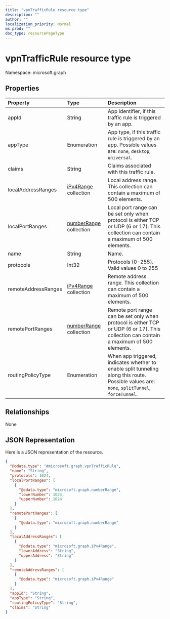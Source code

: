 ```yaml
---
title: "vpnTrafficRule resource type"
description: ""
author: ""
localization_priority: Normal
ms.prod: ""
doc_type: resourcePageType
---
```


# vpnTrafficRule resource type


Namespace: microsoft.graph



## Properties
|Property|Type|Description|
|:---|:---|:---|
|appId|String|App identifier, if this traffic rule is triggered by an app.|
|appType|Enumeration|App type, if this traffic rule is triggered by an app. Possible values are: `none`, `desktop`, `universal`.|
|claims|String|Claims associated with this traffic rule.|
|localAddressRanges|[iPv4Range](../resources/ipv4range.md) collection|Local address range. This collection can contain a maximum of 500 elements.|
|localPortRanges|[numberRange](../resources/numberrange.md) collection|Local port range can be set only when protocol is either TCP or UDP (6 or 17). This collection can contain a maximum of 500 elements.|
|name|String|Name.|
|protocols|Int32|Protocols (0-255). Valid values 0 to 255|
|remoteAddressRanges|[iPv4Range](../resources/ipv4range.md) collection|Remote address range. This collection can contain a maximum of 500 elements.|
|remotePortRanges|[numberRange](../resources/numberrange.md) collection|Remote port range can be set only when protocol is either TCP or UDP (6 or 17). This collection can contain a maximum of 500 elements.|
|routingPolicyType|Enumeration|When app triggered, indicates whether to enable split tunneling along this route. Possible values are: `none`, `splitTunnel`, `forceTunnel`.|

## Relationships
None

## JSON Representation
Here is a JSON representation of the resource.
<!-- {
  "blockType": "resource",
  "@odata.type": "microsoft.graph.vpnTrafficRule"
}
-->
``` json
{
  "@odata.type": "#microsoft.graph.vpnTrafficRule",
  "name": "String",
  "protocols": 1024,
  "localPortRanges": [
    {
      "@odata.type": "microsoft.graph.numberRange",
      "lowerNumber": 1024,
      "upperNumber": 1024
    }
  ],
  "remotePortRanges": [
    {
      "@odata.type": "microsoft.graph.numberRange"
    }
  ],
  "localAddressRanges": [
    {
      "@odata.type": "microsoft.graph.iPv4Range",
      "lowerAddress": "String",
      "upperAddress": "String"
    }
  ],
  "remoteAddressRanges": [
    {
      "@odata.type": "microsoft.graph.iPv4Range"
    }
  ],
  "appId": "String",
  "appType": "String",
  "routingPolicyType": "String",
  "claims": "String"
}
```

